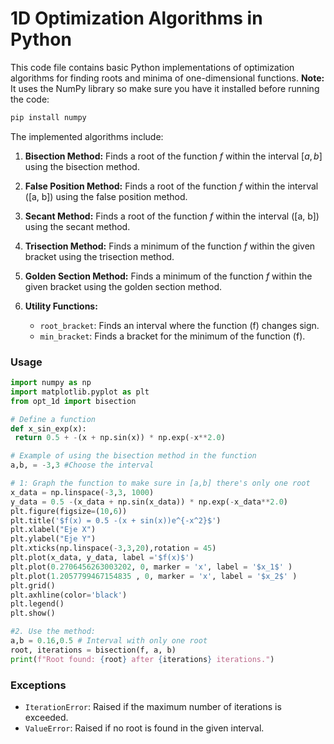 # 1D Optimization Algorithms in Python

This code file contains basic Python implementations of optimization algorithms for finding roots and minima of one-dimensional functions.
**Note:** It uses the NumPy library so make sure you have it  installed before running the code:
```bash
pip install numpy
```
The implemented algorithms include:

1. **Bisection Method:** Finds a root of the function $f$ within the interval $[a, b]$ using the bisection method.

2. **False Position Method:** Finds a root of the function $f$ within the interval \([a, b]\) using the false position method.

3. **Secant Method:** Finds a root of the function $f$ within the interval \([a, b]\) using the secant method.

4. **Trisection Method:** Finds a minimum of the function $f$ within the given bracket using the trisection method.

5. **Golden Section Method:** Finds a minimum of the function $f$ within the given bracket using the golden section method.

6. **Utility Functions:**
   - `root_bracket`: Finds an interval where the function \(f\) changes sign.
   - `min_bracket`: Finds a bracket for the minimum of the function \(f\).

### Usage
```python
import numpy as np
import matplotlib.pyplot as plt
from opt_1d import bisection

# Define a function
def x_sin_exp(x):
 return 0.5 + -(x + np.sin(x)) * np.exp(-x**2.0)

# Example of using the bisection method in the function
a,b, = -3,3 #Choose the interval

# 1: Graph the function to make sure in [a,b] there's only one root
x_data = np.linspace(-3,3, 1000)
y_data = 0.5 -(x_data + np.sin(x_data)) * np.exp(-x_data**2.0)
plt.figure(figsize=(10,6))
plt.title('$f(x) = 0.5 -(x + sin(x))e^{-x^2}$')
plt.xlabel("Eje X")
plt.ylabel("Eje Y")
plt.xticks(np.linspace(-3,3,20),rotation = 45)
plt.plot(x_data, y_data, label ='$f(x)$')
plt.plot(0.2706456263003202, 0, marker = 'x', label = '$x_1$' )
plt.plot(1.2057799467154835 , 0, marker = 'x', label = '$x_2$' )
plt.grid()
plt.axhline(color='black')
plt.legend()
plt.show()

#2. Use the method:
a,b = 0.16,0.5 # Interval with only one root
root, iterations = bisection(f, a, b)
print(f"Root found: {root} after {iterations} iterations.")
```

### Exceptions
- `IterationError`: Raised if the maximum number of iterations is exceeded.
- `ValueError`: Raised if no root is found in the given interval.

